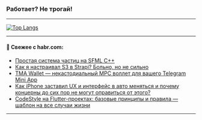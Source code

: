 ### Работает? Не трогай!

---
<!--
#### 🛠️ Technical stack:

![Java](https://img.shields.io/badge/Java-informational?logo=Oracle&style=flat&logoColor=white&color=FF4500)
![Kotlin](https://img.shields.io/badge/Kotlin-informational?logo=Kotlin&style=flat&logoColor=white&color=774D97)
![TS](https://img.shields.io/badge/TypeScript-informational?logo=typeScript&style=flat&logoColor=black&color=017acc)
![Python](https://img.shields.io/badge/Python-informational?logo=Python&style=flat&logoColor=black&color=ffdd54) <br>
![Spring](https://img.shields.io/badge/Spring-informational?logo=Spring&style=flat&logoColor=white&color=6DB33F) 
![SpringBoot](https://img.shields.io/badge/SpringBoot-informational?logo=SpringBoot&style=flat&logoColor=white&color=6DB33F)
![Nest](https://img.shields.io/badge/NestJS-informational?logo=NestJS&style=flat&logoColor=white&color=E0234E) 
![NodeJS](https://img.shields.io/badge/NodeJS-informational?logo=node.js&style=flat&logoColor=white&color=70A760)<br>
![PostgreSQL](https://img.shields.io/badge/PostgreSQL-informational?logo=PostgreSQL&style=flat&logoColor=white&color=DAA520)
![MongoDB](https://img.shields.io/badge/MongoDB-informational?logo=MongoDB&style=flat&logoColor=white&color=870000)
![Apache](https://img.shields.io/badge/Apache-informational?logo=apache&style=flat&logoColor=white&color=f74e28)

___ 
-->

<!--- #### 🛠️ : --->

[![Top Langs](https://github-readme-stats-82jvfl3w3-advtsettinggmailcoms-projects.vercel.app/api/top-langs/?username=zloylis&langs_count=10&hide_title=true&title_color=e6edf3&size_weight=0.5&count_weight=0.5&layout=compact&hide_progress=true&hide_border=true&theme=dracula)](https://github.com/zloylis)

<!---


####  :octocat:&nbsp;&nbsp; Статистика:

![GitHub stats](https://github-readme-stats-u2qms2cxw-advtsettinggmailcoms-projects.vercel.app/api?username=zloylis&show_icons=true&hide_border=true&theme=dracula&title_color=e6edf3&include_all_commits=true&count_private=true&hide_rank=false&hide_title=true&rank_icon=github)
-->
---

#### 💬 Свежее с habr.com:

<!-- BLOG-POST-LIST:START -->
- [Простая система частиц на SFML C++](https://habr.com/ru/articles/873638/?utm_source=habrahabr&utm_medium=rss&utm_campaign=873638)
- [Как я настраивал S3 в Strapi? Больно, но не сильно](https://habr.com/ru/articles/873566/?utm_source=habrahabr&utm_medium=rss&utm_campaign=873566)
- [TMA Wallet — некастодиальный MPC воллет для вашего Telegram Mini App](https://habr.com/ru/articles/873618/?utm_source=habrahabr&utm_medium=rss&utm_campaign=873618)
- [Как iPhone заставил UX и интерфейс в авто меняться и почему концерны до сих пор не могут оправиться от этого?](https://habr.com/ru/articles/873594/?utm_source=habrahabr&utm_medium=rss&utm_campaign=873594)
- [CodeStyle на Flutter-проектах: базовые принципы и правила — шаблон на все случаи жизни](https://habr.com/ru/companies/agima/articles/873576/?utm_source=habrahabr&utm_medium=rss&utm_campaign=873576)
<!-- BLOG-POST-LIST:END -->

---
